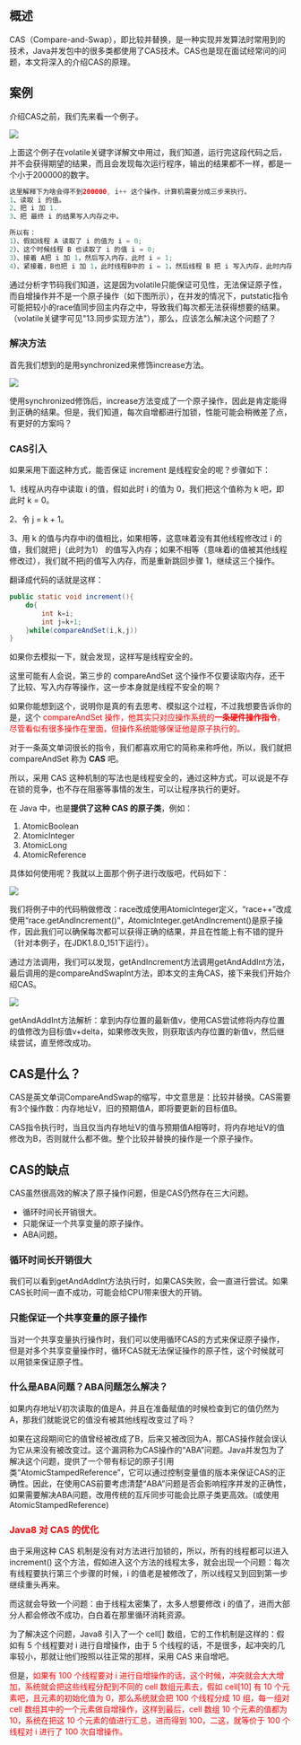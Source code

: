 ## 概述
CAS（Compare-and-Swap），即比较并替换，是一种实现并发算法时常用到的技术，Java并发包中的很多类都使用了CAS技术。CAS也是现在面试经常问的问题，本文将深入的介绍CAS的原理。

## 案例
介绍CAS之前，我们先来看一个例子。

![](D:\Work\TyporaNotes\note\面试题\pict\CAS案例.png)

上面这个例子在volatile关键字详解文中用过，我们知道，运行完这段代码之后，并不会获得期望的结果，而且会发现每次运行程序，输出的结果都不一样，都是一个小于200000的数字。

```java
这里解释下为啥会得不到200000, i++ 这个操作，计算机需要分成三步来执行。
1、读取 i 的值。
2、把 i 加 1.
3、把 最终 i 的结果写入内存之中。

所以有：
1）、假如线程 A 读取了 i 的值为 i = 0;
2）、这个时候线程 B 也读取了 i 的值 i = 0;
3）、接着 A把 i 加 1，然后写入内存，此时 i = 1;
4）、紧接着，B也把 i 加 1，此时线程B中的 i = 1，然后线程 B 把 i 写入内存，此时内存中的 i = 1。也就是说，线程 A, B 都对 i 进行了自增，但最终的结果却是 1，不是 2.
```

通过分析字节码我们知道，这是因为volatile只能保证可见性，无法保证原子性，而自增操作并不是一个原子操作（如下图所示），在并发的情况下，putstatic指令可能把较小的race值同步回主内存之中，导致我们每次都无法获得想要的结果。（volatile关键字可见"13.同步实现方法"），那么，应该怎么解决这个问题了？

### 解决方法

首先我们想到的是用synchronized来修饰increase方法。

![](D:\Work\TyporaNotes\note\面试题\pict\CAS案例2.png)

使用synchronized修饰后，increase方法变成了一个原子操作，因此是肯定能得到正确的结果。但是，我们知道，每次自增都进行加锁，性能可能会稍微差了点，有更好的方案吗？

### CAS引入

如果采用下面这种方式，能否保证 increment 是线程安全的呢？步骤如下：

1、线程从内存中读取 i 的值，假如此时 i 的值为 0，我们把这个值称为 k 吧，即此时 k = 0。

2、令 j = k + 1。

3、用 k 的值与内存中i的值相比，如果相等，这意味着没有其他线程修改过 i 的值，我们就把 j（此时为1） 的值写入内存；如果不相等（意味着i的值被其他线程修改过），我们就不把j的值写入内存，而是重新跳回步骤 1，继续这三个操作。

翻译成代码的话就是这样：

```java
public static void increment(){
    do{
        int k=i;
        int j=k+1;
    }while(compareAndSet(i,k,j))
}
```

如果你去模拟一下，就会发现，这样写是线程安全的。

这里可能有人会说，第三步的 compareAndSet 这个操作不仅要读取内存，还干了比较、写入内存等操作，这一步本身就是线程不安全的啊？

如果你能想到这个，说明你是真的有去思考、模拟这个过程，不过我想要告诉你的是，这个 <font color=red>compareAndSet 操作，他其实只对应操作系统的**一条硬件操作指令**，尽管看似有很多操作在里面，但操作系统能够保证他是原子执行的。</font>

对于一条英文单词很长的指令，我们都喜欢用它的简称来称呼他，所以，我们就把 compareAndSet 称为 **CAS** 吧。

所以，采用 CAS 这种机制的写法也是线程安全的，通过这种方式，可以说是不存在锁的竞争，也不存在阻塞等事情的发生，可以让程序执行的更好。

在 Java 中，也是**提供了这种 CAS 的原子类**，例如：

1. AtomicBoolean
2. AtomicInteger
3. AtomicLong
4. AtomicReference

具体如何使用呢？我就以上面那个例子进行改版吧，代码如下：

![](D:\Work\TyporaNotes\note\面试题\pict\CAS案例3.png)

我们将例子中的代码稍做修改：race改成使用AtomicInteger定义，“race++”改成使用“race.getAndIncrement()”，AtomicInteger.getAndIncrement()是原子操作，因此我们可以确保每次都可以获得正确的结果，并且在性能上有不错的提升（针对本例子，在JDK1.8.0_151下运行）。

通过方法调用，我们可以发现，getAndIncrement方法调用getAndAddInt方法，最后调用的是compareAndSwapInt方法，即本文的主角CAS，接下来我们开始介绍CAS。

![](D:\Work\TyporaNotes\note\面试题\pict\CAS案例4.png)

getAndAddInt方法解析：拿到内存位置的最新值v，使用CAS尝试修将内存位置的值修改为目标值v+delta，如果修改失败，则获取该内存位置的新值v，然后继续尝试，直至修改成功。

## CAS是什么？

CAS是英文单词CompareAndSwap的缩写，中文意思是：比较并替换。CAS需要有3个操作数：内存地址V，旧的预期值A，即将要更新的目标值B。

CAS指令执行时，当且仅当内存地址V的值与预期值A相等时，将内存地址V的值修改为B，否则就什么都不做。整个比较并替换的操作是一个原子操作。

## CAS的缺点
CAS虽然很高效的解决了原子操作问题，但是CAS仍然存在三大问题。

* 循环时间长开销很大。
* 只能保证一个共享变量的原子操作。
* ABA问题。

### 循环时间长开销很大

我们可以看到getAndAddInt方法执行时，如果CAS失败，会一直进行尝试。如果CAS长时间一直不成功，可能会给CPU带来很大的开销。

### 只能保证一个共享变量的原子操作
当对一个共享变量执行操作时，我们可以使用循环CAS的方式来保证原子操作，但是对多个共享变量操作时，循环CAS就无法保证操作的原子性，这个时候就可以用锁来保证原子性。

### 什么是ABA问题？ABA问题怎么解决？
如果内存地址V初次读取的值是A，并且在准备赋值的时候检查到它的值仍然为A，那我们就能说它的值没有被其他线程改变过了吗？

如果在这段期间它的值曾经被改成了B，后来又被改回为A，那CAS操作就会误认为它从来没有被改变过。这个漏洞称为CAS操作的“ABA”问题。Java并发包为了解决这个问题，提供了一个带有标记的原子引用类“AtomicStampedReference”，它可以通过控制变量值的版本来保证CAS的正确性。因此，在使用CAS前要考虑清楚“ABA”问题是否会影响程序并发的正确性，如果需要解决ABA问题，改用传统的互斥同步可能会比原子类更高效。(或使用AtomicStampedReference)

### <font color=red>Java8 对 CAS 的优化</font>

由于采用这种 CAS 机制是没有对方法进行加锁的，所以，所有的线程都可以进入 increment() 这个方法，假如进入这个方法的线程太多，就会出现一个问题：每次有线程要执行第三个步骤的时候，i 的值老是被修改了，所以线程又到回到第一步继续重头再来。

而这就会导致一个问题：由于线程太密集了，太多人想要修改 i 的值了，进而大部分人都会修改不成功，白白着在那里循环消耗资源。

为了解决这个问题，Java8 引入了一个 cell[] 数组，它的工作机制是这样的：假如有 5 个线程要对 i  进行自增操作，由于 5 个线程的话，不是很多，起冲突的几率较小，那就让他们按照以往正常的那样，采用 CAS 来自增吧。

但是，<font color=red>如果有 100 个线程要对 i 进行自增操作的话，这个时候，冲突就会大大增加，系统就会把这些线程分配到不同的 cell 数组元素去，假如 cell[10] 有 10 个元素吧，且元素的初始化值为 0，那么系统就会把 100 个线程分成 10 组，每一组对 cell 数组其中的一个元素做自增操作，这样到最后，cell 数组 10 个元素的值都为 10，系统在把这 10 个元素的值进行汇总，进而得到 100，二这，就等价于 100 个线程对 i 进行了 100 次自增操作。</font>

